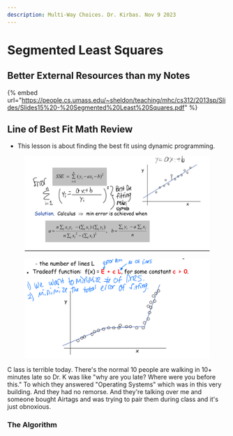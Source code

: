 ```yaml
---
description: Multi-Way Choices. Dr. Kirbas. Nov 9 2023
---
```


# Segmented Least Squares

## Better External Resources than my Notes

{% embed url="https://people.cs.umass.edu/~sheldon/teaching/mhc/cs312/2013sp/Slides/Slides15%20-%20Segmented%20Least%20Squares.pdf" %}

##

## Line of Best Fit Math Review

* This lesson is about finding the best fit using dynamic programming.

<figure><img src="../../../.gitbook/assets/image (1) (1) (1).png" alt=""><figcaption></figcaption></figure>

<figure><img src="../../../.gitbook/assets/image (1) (1).png" alt=""><figcaption></figcaption></figure>

C lass is terrible today. There's the normal 10 people are walking in 10+ minutes late so Dr. K was like "why are you late? Where were you before this." To which they answered "Operating Systems" which was in this very building. And they had no remorse. And they're talking over me and someone bought Airtags and was trying to pair them during class and it's just obnoxious.&#x20;

### The Algorithm



